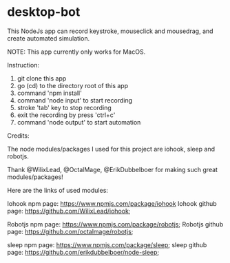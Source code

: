 # desktop-bot

This NodeJs app can record keystroke, mouseclick and mousedrag, and create automated simulation. 

NOTE: This app currently only works for MacOS. 


Instruction:
  1. git clone this app
  2. go (cd) to the directory root of this app
  3. command 'npm install'
  4. command 'node input' to start recording
  5. stroke 'tab' key to stop recording
  6. exit the recording by press 'ctrl+c'
  7. command 'node output' to start automation
  
  
Credits:
 
 The node modules/packages I used for this project are iohook, sleep and robotjs. 
 
 Thank @WilixLead, @OctalMage, @ErikDubbelboer for making such great modules/packages!
 
 Here are the links of used modules: 
  
 Iohook npm page: https://www.npmjs.com/package/iohook
 Iohook github page: https://github.com/WilixLead/iohook;

 Robotjs npm page: https://www.npmjs.com/package/robotjs;
 Robotjs github page: https://github.com/octalmage/robotjs;
 
 sleep npm page: https://www.npmjs.com/package/sleep; 
 sleep github page: https://github.com/erikdubbelboer/node-sleep;
 
  
  
  


